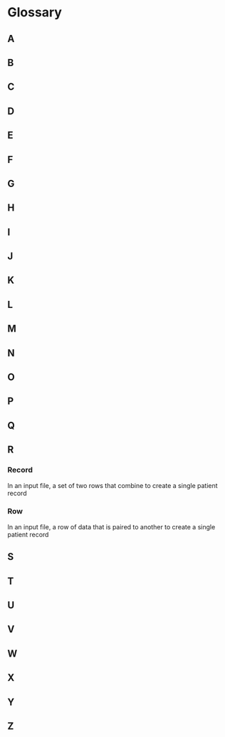 # Glossary

## A

## B

## C

## D

## E

## F

## G

## H

## I

## J

## K

## L

## M

## N

## O

## P

## Q

## R

### Record

In an input file, a set of two rows that combine to create a single patient record

### Row

In an input file, a row of data that is paired to another to create a single patient record

## S

## T

## U

## V

## W

## X

## Y

## Z
